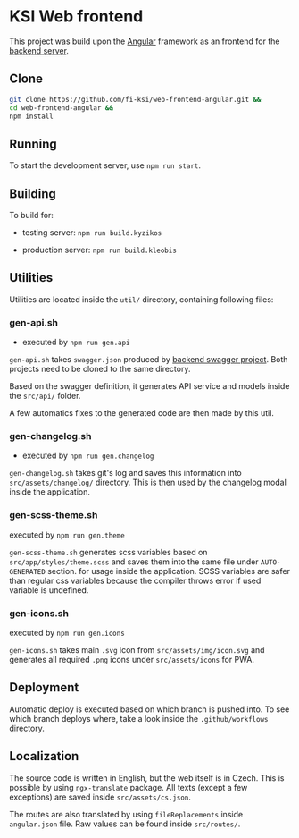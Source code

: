 # KSI Web frontend

This project was build upon the [Angular](https://angular.io/guide/) framework as an frontend for the [backend server](https://github.com/fi-ksi/web-backend). 

## Clone

```bash
git clone https://github.com/fi-ksi/web-frontend-angular.git &&
cd web-frontend-angular &&
npm install
```

## Running

To start the development server, use `npm run start`.

## Building

To build for:

- testing server: `npm run build.kyzikos`

- production server: `npm run build.kleobis`

## Utilities

Utilities are located inside the `util/` directory, containing following files:

### gen-api.sh

- executed by `npm run gen.api`

`gen-api.sh` takes `swagger.json` produced by [backend swagger project](https://github.com/fi-ksi/web-backend-swagger). Both projects need to be cloned to the same directory.

Based on the swagger definition, it generates API service and models inside the `src/api/` folder. 

A few automatics fixes to the generated code are then made by this util.

### gen-changelog.sh

- executed by `npm run gen.changelog`

`gen-changelog.sh` takes git's log and saves this information into `src/assets/changelog/` directory. This is then used by the changelog modal inside the application.

### gen-scss-theme.sh

executed by `npm run gen.theme`

`gen-scss-theme.sh` generates scss variables based on `src/app/styles/theme.scss` and saves them into the same file under `AUTO-GENERATED` section. for usage inside the application. SCSS variables are safer than regular css variables because the compiler throws error if used variable is undefined.

### gen-icons.sh

executed by `npm run gen.icons`

`gen-icons.sh` takes main `.svg` icon from `src/assets/img/icon.svg` and generates all required `.png` icons under `src/assets/icons` for PWA.


## Deployment

Automatic deploy is executed based on which branch is pushed into. To see which branch deploys where, take a look inside the `.github/workflows` directory.

## Localization

The source code is written in English, but the web itself is in Czech. This is possible by using `ngx-translate` package. All texts (except a few exceptions) are saved inside `src/assets/cs.json`.

The routes are also translated by using `fileReplacements` inside `angular.json` file. Raw values can be found inside `src/routes/`.

